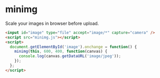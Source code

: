 minimg
======

Scale your images in browser before upload.

```html
<input id="image" type="file" accept="image/*" capture="camera" />
<script src="minimg.js"></script>
<script>
  document.getElementById('image').onchange = function() {
    minimg(this, 600, 400, function(canvas) {
      console.log(canvas.getDataURL('image/jpeg'));
    });
  };
</script>
```
